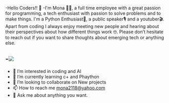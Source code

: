 -Hello Coders!! 👋
-I'm Mona 🙋‍♂️, a full time employee with a great passion for programming, a tech enthusiast with passion to solve problems and to make things. I'm a Python Enthusiast🐍, a public speaker🎙 and a youtuber🎬. Apart from coding I always enjoy meeting new people and hearing about their perspectives about how different things work 🤓. Please don’t hesitate to reach out if you want to share thoughts about emerging tech or anything else.


-![](images/WBBlog_KidsCoding.jpg.png)
-  
-  👀 I’m interested in coding and AI
- 🌱 I’m currently learning c+ and Phaython 
- 💞️ I’m looking to collaborate on New projects
- 📫 How to reach me mona2118@yahoo.com 
- 💬 Ask me about anything you want.


<!---
Manonaahmd/Manonaahmd is a ✨ special ✨ repository because its `README.md` (this file) appears on your GitHub profile.
You can click the Preview link to take a look at your changes.
--->

